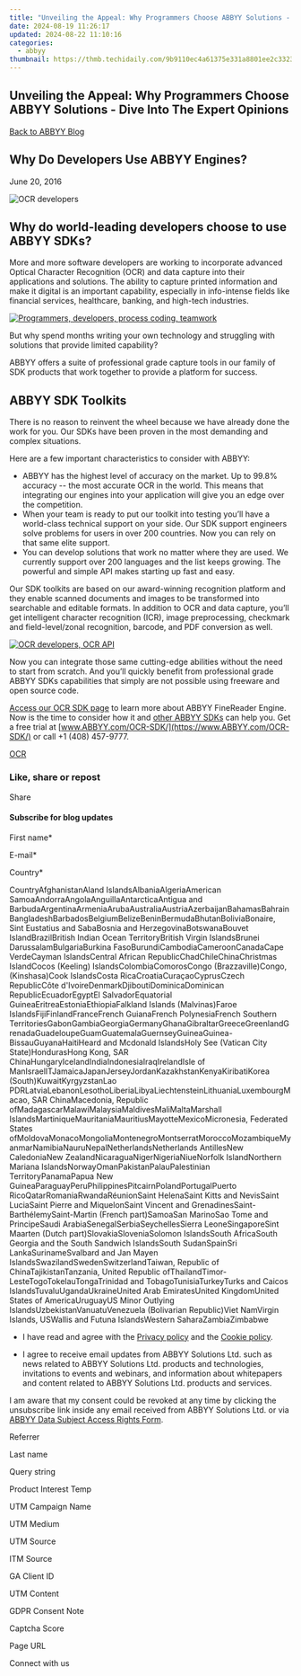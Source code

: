 ```yaml
---
title: "Unveiling the Appeal: Why Programmers Choose ABBYY Solutions - Dive Into The Expert Opinions"
date: 2024-08-19 11:26:17
updated: 2024-08-22 11:10:16
categories:
  - abbyy
thumbnail: https://thmb.techidaily.com/9b9110ec4a61375e331a8801ee2c3323c1b29e5d640a76c9d9df4c625ff11a27.jpg
---
```


## Unveiling the Appeal: Why Programmers Choose ABBYY Solutions - Dive Into The Expert Opinions

[Back to ABBYY Blog](https://tools.techidaily.com/abbyy/products/)

## Why Do Developers Use ABBYY Engines?

June 20, 2016

![OCR developers](https://static4.abbyy.com/abbyycommedia/25830/76061989_thumbnail.jpg) 

## Why do world-leading developers choose to use ABBYY SDKs?

More and more software developers are working to incorporate advanced Optical Character Recognition (OCR) and data capture into their applications and solutions. The ability to capture printed information and make it digital is an important capability, especially in info-intense fields like financial services, healthcare, banking, and high-tech industries.

[![Programmers, developers, process coding, teamwork](https://static1.abbyy.com/abbyycommedia/25831/developer-team-300x300.jpg)](https://www.abbyy.com/media/25831/developer-team-300x300.jpg)

  
But why spend months writing your own technology and struggling with solutions that provide limited capability?

  
ABBYY offers a suite of professional grade capture tools in our family of SDK products that work together to provide a platform for success.

## ABBYY SDK Toolkits

There is no reason to reinvent the wheel because we have already done the work for you. Our SDKs have been proven in the most demanding and complex situations.

Here are a few important characteristics to consider with ABBYY:

* ABBYY has the highest level of accuracy on the market. Up to 99.8% accuracy -- the most accurate OCR in the world. This means that integrating our engines into your application will give you an edge over the competition.
* When your team is ready to put our toolkit into testing you’ll have a world-class technical support on your side. Our SDK support engineers solve problems for users in over 200 countries. Now you can rely on that same elite support.
* You can develop solutions that work no matter where they are used. We currently support over 200 languages and the list keeps growing. The powerful and simple API makes starting up fast and easy.

Our SDK toolkits are based on our award-winning recognition platform and they enable scanned documents and images to be transformed into searchable and editable formats. In addition to OCR and data capture, you’ll get intelligent character recognition (ICR), image preprocessing, checkmark and field-level/zonal recognition, barcode, and PDF conversion as well. 

[![OCR developers, OCR API](https://static1.abbyy.com/abbyycommedia/25832/76061989_thumbnail-300x300.jpg)](https://www.abbyy.com/media/25832/76061989%5Fthumbnail-300x300.jpg)

Now you can integrate those same cutting-edge abilities without the need to start from scratch. And you’ll quickly benefit from professional grade ABBYY SDKs capabilities that simply are not possible using freeware and open source code.

[Access our OCR SDK page](https://tools.techidaily.com/abbyy/products/) to learn more about ABBYY FineReader Engine. Now is the time to consider how it and [other ABBYY SDKs](https://tools.techidaily.com/abbyy/products/) can help you. Get a free trial at [www.ABBYY.com/OCR-SDK/](https://www.ABBYY.com/OCR-SDK/) or call +1 (408) 457-9777.

[OCR](https://tools.techidaily.com/abbyy/products/) 

### Like, share or repost

Share 

#### Subscribe for blog updates

First name\*

E-mail\*

Сountry\*

СountryAfghanistanAland IslandsAlbaniaAlgeriaAmerican SamoaAndorraAngolaAnguillaAntarcticaAntigua and BarbudaArgentinaArmeniaArubaAustraliaAustriaAzerbaijanBahamasBahrainBangladeshBarbadosBelgiumBelizeBeninBermudaBhutanBoliviaBonaire, Sint Eustatius and SabaBosnia and HerzegovinaBotswanaBouvet IslandBrazilBritish Indian Ocean TerritoryBritish Virgin IslandsBrunei DarussalamBulgariaBurkina FasoBurundiCambodiaCameroonCanadaCape VerdeCayman IslandsCentral African RepublicChadChileChinaChristmas IslandCocos (Keeling) IslandsColombiaComorosCongo (Brazzaville)Congo, (Kinshasa)Cook IslandsCosta RicaCroatiaCuraçaoCyprusCzech RepublicCôte d'IvoireDenmarkDjiboutiDominicaDominican RepublicEcuadorEgyptEl SalvadorEquatorial GuineaEritreaEstoniaEthiopiaFalkland Islands (Malvinas)Faroe IslandsFijiFinlandFranceFrench GuianaFrench PolynesiaFrench Southern TerritoriesGabonGambiaGeorgiaGermanyGhanaGibraltarGreeceGreenlandGrenadaGuadeloupeGuamGuatemalaGuernseyGuineaGuinea-BissauGuyanaHaitiHeard and Mcdonald IslandsHoly See (Vatican City State)HondurasHong Kong, SAR ChinaHungaryIcelandIndiaIndonesiaIraqIrelandIsle of ManIsraelITJamaicaJapanJerseyJordanKazakhstanKenyaKiribatiKorea (South)KuwaitKyrgyzstanLao PDRLatviaLebanonLesothoLiberiaLibyaLiechtensteinLithuaniaLuxembourgMacao, SAR ChinaMacedonia, Republic ofMadagascarMalawiMalaysiaMaldivesMaliMaltaMarshall IslandsMartiniqueMauritaniaMauritiusMayotteMexicoMicronesia, Federated States ofMoldovaMonacoMongoliaMontenegroMontserratMoroccoMozambiqueMyanmarNamibiaNauruNepalNetherlandsNetherlands AntillesNew CaledoniaNew ZealandNicaraguaNigerNigeriaNiueNorfolk IslandNorthern Mariana IslandsNorwayOmanPakistanPalauPalestinian TerritoryPanamaPapua New GuineaParaguayPeruPhilippinesPitcairnPolandPortugalPuerto RicoQatarRomaniaRwandaRéunionSaint HelenaSaint Kitts and NevisSaint LuciaSaint Pierre and MiquelonSaint Vincent and GrenadinesSaint-BarthélemySaint-Martin (French part)SamoaSan MarinoSao Tome and PrincipeSaudi ArabiaSenegalSerbiaSeychellesSierra LeoneSingaporeSint Maarten (Dutch part)SlovakiaSloveniaSolomon IslandsSouth AfricaSouth Georgia and the South Sandwich IslandsSouth SudanSpainSri LankaSurinameSvalbard and Jan Mayen IslandsSwazilandSwedenSwitzerlandTaiwan, Republic of ChinaTajikistanTanzania, United Republic ofThailandTimor-LesteTogoTokelauTongaTrinidad and TobagoTunisiaTurkeyTurks and Caicos IslandsTuvaluUgandaUkraineUnited Arab EmiratesUnited KingdomUnited States of AmericaUruguayUS Minor Outlying IslandsUzbekistanVanuatuVenezuela (Bolivarian Republic)Viet NamVirgin Islands, USWallis and Futuna IslandsWestern SaharaZambiaZimbabwe

* I have read and agree with the [Privacy policy](https://tools.techidaily.com/abbyy/products/) and the [Cookie policy](https://tools.techidaily.com/abbyy/products/).

* I agree to receive email updates from ABBYY Solutions Ltd. such as news related to ABBYY Solutions Ltd. products and technologies, invitations to events and webinars, and information about whitepapers and content related to ABBYY Solutions Ltd. products and services.  
    
I am aware that my consent could be revoked at any time by clicking the unsubscribe link inside any email received from ABBYY Solutions Ltd. or via [ABBYY Data Subject Access Rights Form](https://tools.techidaily.com/abbyy/products/).

Referrer

Last name

Query string

Product Interest Temp

UTM Campaign Name

UTM Medium

UTM Source

ITM Source

GA Client ID

UTM Content

GDPR Consent Note

Captcha Score

Page URL

Connect with us

<ins class="adsbygoogle"
     style="display:block"
     data-ad-format="autorelaxed"
     data-ad-client="ca-pub-7571918770474297"
     data-ad-slot="1223367746"></ins>



<ins class="adsbygoogle"
     style="display:block"
     data-ad-client="ca-pub-7571918770474297"
     data-ad-slot="8358498916"
     data-ad-format="auto"
     data-full-width-responsive="true"></ins>
